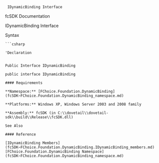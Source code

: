 ﻿     IDynamicBinding Interface                                                   

fcSDK Documentation

IDynamicBinding Interface

Syntax

```vbnet
```csharp

'Declaration
 

Public Interface IDynamicBinding 

public interface IDynamicBinding 

#### Requirements

**Namespace:** [FChoice.Foundation.DynamicBinding](fcSDK~FChoice.Foundation.DynamicBinding_namespace.md)

**Platforms:** Windows XP, Windows Server 2003 and 2008 family

**Assembly:** fcSDK (in C:\\dovetail\\dovetail-sdk\\build\\Release\\fcSDK.dll)

See Also

#### Reference

[IDynamicBinding Members](fcSDK~FChoice.Foundation.DynamicBinding.IDynamicBinding_members.md)  
[FChoice.Foundation.DynamicBinding Namespace](fcSDK~FChoice.Foundation.DynamicBinding_namespace.md)
